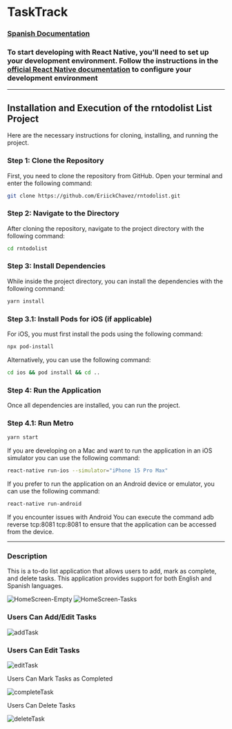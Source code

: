 # TaskTrack

### [Spanish Documentation](./README.es.md)

### To start developing with React Native, you'll need to set up your development environment. Follow the instructions in the [official React Native documentation](https://reactnative.dev/docs/environment-setup) to configure your development environment

---

## Installation and Execution of the rntodolist List Project

Here are the necessary instructions for cloning, installing, and running the project.

### Step 1: Clone the Repository

First, you need to clone the repository from GitHub. Open your terminal and enter the following command:

```bash
git clone https://github.com/EriickChavez/rntodolist.git
```

### Step 2: Navigate to the Directory

After cloning the repository, navigate to the project directory with the following command:

```bash
cd rntodolist
```

### Step 3: Install Dependencies

While inside the project directory, you can install the dependencies with the following command:

```bash
yarn install
```

### Step 3.1: Install Pods for iOS (if applicable)

For iOS, you must first install the pods using the following command:

```bash
npx pod-install
```

Alternatively, you can use the following command:

```bash
cd ios && pod install && cd ..
```

### Step 4: Run the Application

Once all dependencies are installed, you can run the project.

### Step 4.1: Run Metro

```bash
yarn start
```

If you are developing on a Mac and want to run the application in an iOS simulator you can use the following command:

```bash
react-native run-ios --simulator="iPhone 15 Pro Max"
```

If you prefer to run the application on an Android device or emulator, you can use the following command:

```bash
react-native run-android
```

If you encounter issues with Android
You can execute the command adb reverse tcp:8081 tcp:8081 to ensure that the application can be accessed from the device.

---

### Description

This is a to-do list application that allows users to add, mark as complete, and delete tasks.
This application provides support for both English and Spanish languages.

![HomeScreen-Empty](screenshots/HomeScreen-empty.png)
![HomeScreen-Tasks](screenshots/HomeScreen-tasks.png)

### Users Can Add/Edit Tasks

![addTask](screenshots/addTask.gif)

### Users Can Edit Tasks

![editTask](screenshots/editTask.gif)

Users Can Mark Tasks as Completed

![completeTask](screenshots/completeTask.gif)

Users Can Delete Tasks

![deleteTask](screenshots/deleteTask.gif)
